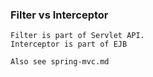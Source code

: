 ### Filter vs Interceptor
	Filter is part of Servlet API. 
 	Interceptor is part of EJB

 	Also see spring-mvc.md
  
